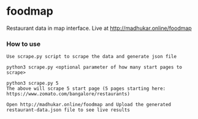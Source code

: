 # foodmap
Restaurant data in map interface. Live at http://madhukar.online/foodmap

### How to use
    Use scrape.py script to scrape the data and generate json file

    python3 scrape.py <optional parameter of how many start pages to scrape>

    python3 scrape.py 5 
    The above will scrape 5 start page (5 pages starting here: https://www.zomato.com/bangalore/restaurants) 

    Open http://madhukar.online/foodmap and Upload the generated restaurant-data.json file to see live results

